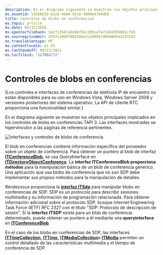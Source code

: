 ```yaml
---
description: En el diagrama siguiente se muestran los objetos principales implicados en los controles de blobs en conferencias TAPI 3. Las interfaces mostradas se hipervínculon a las páginas de referencia pertinentes.
ms.assetid: 535bbb33-01cb-4484-b216-4808e47e4db5
title: Controles de blobs en conferencias
ms.topic: article
ms.date: 05/31/2018
ms.openlocfilehash: bacf13567abd46f56c399cefa732be97b081cfd3
ms.sourcegitcommit: d75fc10b9f0825bbe5ce5045c90d4045e3c53243
ms.translationtype: MT
ms.contentlocale: es-ES
ms.lasthandoff: 09/13/2021
ms.locfileid: "127068772"
---
```

# <a name="conference-blob-controls"></a>Controles de blobs en conferencias

\[Los controles e interfaces de conferencias de telefonía IP de encuentro no están disponibles para su uso en Windows Vista, Windows Server 2008 y versiones posteriores del sistema operativo. La API de cliente RTC proporciona una funcionalidad similar.\]

En el diagrama siguiente se muestran los objetos principales implicados en los controles de blobs en conferencias TAPI 3. Las interfaces mostradas se hipervínculon a las páginas de referencia pertinentes.

![interfaces y controles de blobs de conferencia](images/rendblob.png)

El blob en conferencias contiene información específica del proveedor sobre un objeto de conferencia. Para obtener un puntero al blob de interfaz [**ITConferenceBlob,**](itconferenceblob.md) se usa QueryInterface en [**ITDirectoryObjectConference**](/windows/desktop/api/Rend/nn-rend-itdirectoryobjectconference). La **interfaz ITConferenceBlob proporciona métodos** para la manipulación básica de un blob de conferencia genérico. Una aplicación que usa blobs de conferencia que no son SDP debe implementar sus propios métodos para la manipulación de detalles.

Rendezvous proporciona la [**interfaz ITSdp**](itsdp.md) para manipular blobs en conferencias de SDP. SDP es un protocolo para describir sesiones multimedia y su información de programación relacionada. Para obtener información adicional sobre el protocolo SDP, busque Internet Engineering Task Force (IETF) RFC 2327 con el título "SDP: Protocolo de descripción de sesión". Si la **interfaz ITSDP** existe para un blob de conferencia determinado, puede obtener un puntero a él mediante una **queryinterface** en [**ITConferenceBlob**](itconferenceblob.md).

En el caso de los blobs en conferencias de SDP, las interfaces [**ITTimeCollection,**](ittimecollection.md) [**ITTime,**](ittime.md) [**ITMediaCollection**](itmediacollection.md)e [**ITMedia**](itmedia.md) permiten un control detallado de las características multimedia y el tiempo de conferencia de SDP.

 

 



